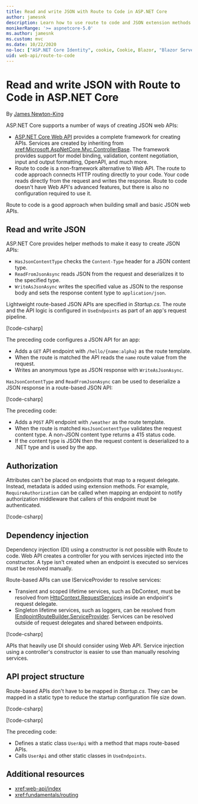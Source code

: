 ```yaml
---
title: Read and write JSON with Route to Code in ASP.NET Core
author: jamesnk
description: Learn how to use route to code and JSON extension methods to create lightweight JSON web APIs.
monikerRange: '>= aspnetcore-5.0'
ms.author: jamesnk
ms.custom: mvc
ms.date: 10/22/2020
no-loc: ["ASP.NET Core Identity", cookie, Cookie, Blazor, "Blazor Server", "Blazor WebAssembly", "Identity", "Let's Encrypt", Razor, SignalR]
uid: web-api/route-to-code
---
```

# Read and write JSON with Route to Code in ASP.NET Core

By [James Newton-King](https://github.com/jamesnk)

ASP.NET Core supports a number of ways of creating JSON web APIs:

* [ASP.NET Core Web API](xref:web-api/index) provides a complete framework for creating APIs. Services are created by inheriting from <xref:Microsoft.AspNetCore.Mvc.ControllerBase>. The framework provides support for model binding, validation, content negotiation, input and output formatting, OpenAPI, and much more.
* Route to code is a non-framework alternative to Web API. The route to code approach connects HTTP routing directly to your code. Your code reads directly from the request and writes the response. Route to code doesn't have Web API's advanced features, but there is also no configuration required to use it.

Route to code is a good approach when building small and basic JSON web APIs.

## Read and write JSON

ASP.NET Core provides helper methods to make it easy to create JSON APIs:

* `HasJsonContentType` checks the `Content-Type` header for a JSON content type.
* `ReadFromJsonAsync` reads JSON from the request and deserializes it to the specified type.
* `WriteAsJsonAsync` writes the specified value as JSON to the response body and sets the response content type to `application/json`.

Lightweight route-based JSON APIs are specified in *Startup.cs*. The route and the API logic is configured in `UseEndpoints` as part of an app's request pipeline.

[!code-csharp[](route-to-code/sample/Startup3.cs?name=snippet)]

The preceding code configures a JSON API for an app:

* Adds a `GET` API endpoint with `/hello/{name:alpha}` as the route template.
* When the route is matched the API reads the `name` route value from the request.
* Writes an anonymous type as JSON response with `WriteAsJsonAsync`.

`HasJsonContentType` and `ReadFromJsonAsync` can be used to deserialize a JSON response in a route-based JSON API:

[!code-csharp[](route-to-code/sample/Startup2.cs?name=snippet)]

The preceding code:

* Adds a `POST` API endpoint with `/weather` as the route template.
* When the route is matched `HasJsonContentType` validates the request content type. A non-JSON content type returns a 415 status code.
* If the content type is JSON then the request content is deserialized to a .NET type and is used by the app.

## Authorization

Attributes can't be placed on endpoints that map to a request delegate. Instead, metadata is added using extension methods. For example, `RequireAuthorization` can be called when mapping an endpoint to notify authorization middleware that callers of this endpoint must be authenticated.

[!code-csharp[](route-to-code/sample/Startup.cs?name=snippet)]

## Dependency injection

Dependency injection (DI) using a constructor is not possible with Route to code. Web API creates a controller for you with services injected into the constructor. A type isn't created when an endpoint is executed so services must be resolved manually.

Route-based APIs can use IServiceProvider to resolve services:

* Transient and scoped lifetime services, such as DbContext, must be resolved from [HttpContext.RequestServices](xref:Microsoft.AspNetCore.Http.HttpContext.RequestServices) inside an endpoint's request delegate.
* Singleton lifetime services, such as loggers, can be resolved from [IEndpointRouteBuilder.ServiceProvider](xref:Microsoft.AspNetCore.Routing.IEndpointRouteBuilder.ServiceProvider). Services can be resolved outside of request delegates and shared between endpoints.

[!code-csharp[](route-to-code/sample/Startup4.cs?name=snippet)]

APIs that heavily use DI should consider using Web API. Service injection using a controller's constructor is easier to use than manually resolving services.

## API project structure

Route-based APIs don't have to be mapped in *Startup.cs*. They can be mapped in a static type to reduce the startup configuration file size down.

[!code-csharp[](route-to-code/sample/UserApi.cs?name=snippet)]

[!code-csharp[](route-to-code/sample/Startup5.cs?name=snippet)]

The preceding code:

* Defines a static class `UserApi` with a method that maps route-based APIs.
* Calls `UserApi` and other static classes in `UseEndpoints`.

## Additional resources

* <xref:web-api/index>
* <xref:fundamentals/routing>
